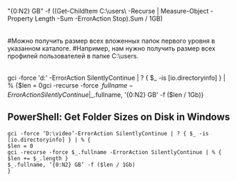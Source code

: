 
"{0:N2} GB" -f ((Get-ChildItem C:\users\ -Recurse | Measure-Object -Property Length -Sum -ErrorAction Stop).Sum / 1GB)

######
#Можно получить размер всех вложенных папок первого уровня в указанном каталоге.
#Например, нам нужно получить размер всех профилей пользователей в папке C:\users.
######

gci -force 'd:\' -ErrorAction SilentlyContinue | ? { $_ -is [io.directoryinfo] } | % {$len = 0gci -recurse -force $_.fullname -ErrorAction SilentlyContinue | % { $len += $_.length }$_.fullname, '{0:N2} GB' -f ($len / 1Gb)}


## PowerShell: Get Folder Sizes on Disk in Windows
```
gci -force ‘D:\video’-ErrorAction SilentlyContinue | ? { $_ -is [io.directoryinfo] } | % {
$len = 0
gci -recurse -force $_.fullname -ErrorAction SilentlyContinue | % { $len += $_.length }
$_.fullname, ‘{0:N2} GB’ -f ($len / 1Gb)
}
```
